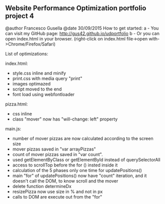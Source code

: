 ## Website Performance Optimization portfolio project 4
@author Francesco Gusella
@date 30/09/2015
How to get started:
a - You can visit my GitHub page: http://gus42.github.io/udportfolio
b - Or you can open index.html in your browser. (right-click on index.html file->open with->Chrome/Firefox/Safari)

List of optimizations:

index.html:
- style.css inline and minify
- print.css with media query "print"
- images optimazed
- script moved to the end
- font load using webfontloader 

pizza.html:
- css inline
- class "mover" now has "will-change: left" property

main.js:
- number of mover pizzas are now calculated according to the screen size 
- mover pizzas saved in "var arrayPizzas"
- count of mover pizzas saved in "var count".
- used getElementByClass or getElementById instead of querySelectorAll
- access to scrollTop before the for () insted inside it
- calculation of the 5 phases only one time for updatePositions()
- main "for" of updatePositions() now have "count" iteration, and it doesn't call the DOM, to know scroll and the mover
- delete function determineDx
- resizePizza now use size in % and not in px
- calls to DOM are execute out from the "for"
